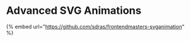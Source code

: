 # Advanced SVG Animations

{% embed url="https://github.com/sdras/frontendmasters-svganimation" %}



